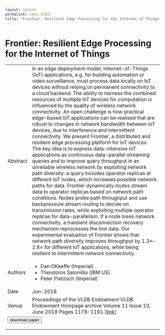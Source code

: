 ```yaml
---
layout: splash
permalink: /doc-3103/
title: "Frontier: Resilient Edge Processing for the Internet of Things"
---
```


# Frontier: Resilient Edge Processing for the Internet of Things

<table>
    <tbody>
    <tr>
        <td>Abstract</td>
        <td>In an edge deployment model, Internet-of-Things (IoT) applications, e.g. for building automation or video surveillance, must process data locally on IoT devices without relying on permanent connectivity to a cloud backend. The ability to harness the combined resources of multiple IoT devices for computation is influenced by the quality of wireless network connectivity. An open challenge is how practical edge-based IoT applications can be realised that are robust to changes in network bandwidth between IoT devices, due to interference and intermittent connectivity. We present Frontier, a distributed and resilient edge processing platform for IoT devices. The key idea is to express data-intensive IoT applications as continuous data-parallel streaming queries and to improve query throughput in an unreliable wireless network by exploiting network path diversity: a query includes operator replicas at different IoT nodes, which increases possible network paths for data. Frontier dynamically routes stream data to operator replicas based on network path conditions. Nodes probe path throughput and use backpressure stream routing to decide on transmission rates, while exploiting multiple operator replicas for data-parallelism. If a node loses network connectivity, a transient disconnection recovery mechanism reprocesses the lost data. Our experimental evaluation of Frontier shows that network path diversity improves throughput by 1.3×–2.8× for different IoT applications, while being resilient to intermittent network connectivity.</td>
    </tr>
    <tr>
        <td>Authors</td>
        <td>
            <ul>
                <li>Dan OKeeffe (Imperial)</li>
                <li>Theodoros Salonidis (IBM US)</li>
                <li>Peter Pietzuch (Imperial)</li>
            </ul>
        </td>
    </tr>
    <tr>
        <td>Date</td>
        <td>Jun-2018</td>
    </tr>
    <tr>
        <td>Venue</td>
        <td>Proceedings of the VLDB Endowment VLDB Endowment Hompage archive Volume 11 Issue 10, June 2018 Pages 1178-1191 [<a href="https://dl.acm.org/citation.cfm?id=3242937">link</a>]</td>
    </tr>
        <tr>
            <td colspan="2">
                <form method="get" action="https://ibm.box.com/v/doc-3103-paper">
                    <button type="submit">download paper</button>
                </form>
            </td>
        </tr>
    </tbody>
</table>
